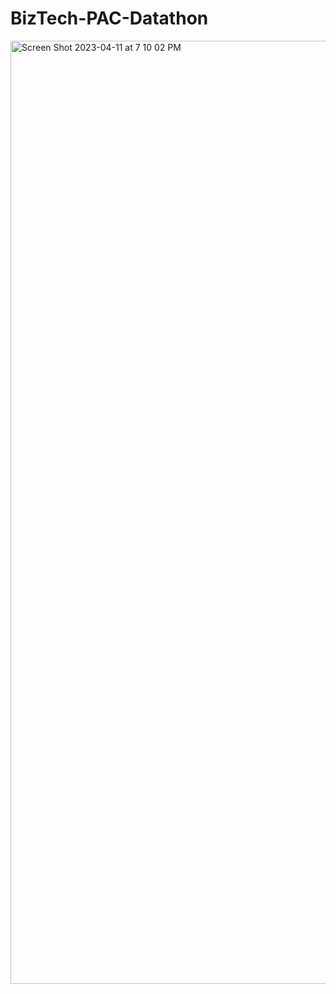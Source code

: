 # BizTech-PAC-Datathon


<img width="1509" alt="Screen Shot 2023-04-11 at 7 10 02 PM" src="https://user-images.githubusercontent.com/54746341/231329472-8cf9c4ac-446f-4801-b198-de31e1112f94.png">
